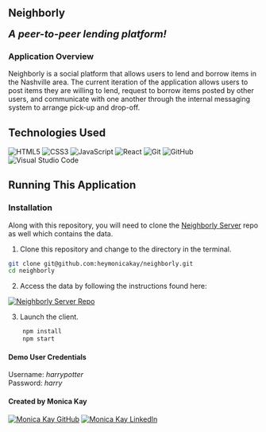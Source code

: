 ## Neighborly

<b style="font-size: 20px;"><i>A peer-to-peer lending platform!</i></b>

### Application Overview

Neighborly is a social platform that allows users to lend and borrow items in the Nashville area. The current iteration of the application allows users to post items they are willing to lend, request to borrow items posted by other users, and communicate with one another through the internal messaging system to arrange pick-up and drop-off.

## Technologies Used
![HTML5](https://img.shields.io/badge/html5%20-%23E34F26.svg?&style=for-the-badge&logo=html5&logoColor=white) ![CSS3](https://img.shields.io/badge/css3%20-%231572B6.svg?&style=for-the-badge&logo=css3&logoColor=white) ![JavaScript](https://img.shields.io/badge/javascript%20-%23323330.svg?&style=for-the-badge&logo=javascript&logoColor=%23F7DF1E) ![React](https://img.shields.io/badge/react%20-%2320232a.svg?&style=for-the-badge&logo=react&logoColor=%2361DAFB) ![Git](https://img.shields.io/badge/git%20-%23F05033.svg?&style=for-the-badge&logo=git&logoColor=white) ![GitHub](https://img.shields.io/badge/github%20-%23121011.svg?&style=for-the-badge&logo=github&logoColor=white) ![Visual Studio Code](https://img.shields.io/badge/VSCode%20-%23007ACC.svg?&style=for-the-badge&logo=visual-studio-code&logoColor=white)

## Running This Application

### Installation
Along with this repository, you will need to clone the [Neighborly Server](https://github.com/heymonicakay/neighborlyserver) repo as well which contains the data.

1. Clone this repository and change to the directory in the terminal.

```sh
git clone git@github.com:heymonicakay/neighborly.git
cd neighborly
```
2. Access the data by following the instructions found here:

<a href="https://www.github.com/heymonicakay/neighborlyserver" target="_blank"><img src="https://img.shields.io/badge/server repo%20-%2375120e.svg?&style=for-the-badge&&logoColor=white" alt="Neighborly Server Repo" style="height: auto !important; width: auto !important;" /></a>

3. Launch the client.

```sh
    npm install
    npm start
```

#### Demo User Credentials

<p>
Username: <i>harrypotter</i>
<br>
Password: <i>harry</i>

#### Created by Monica Kay

<a href="https://www.github.com/heymonicakay/" target="_blank"><img src="https://img.shields.io/badge/github%20-%23121011.svg?&style=for-the-badge&logo=github&logoColor=white" alt="Monica Kay GitHub" style="height: auto !important;width: auto !important;" /></a> <a href="https://www.linkedin.com/in/heymonicakay/" target="_blank"><img src="https://img.shields.io/badge/linkedin%20-%230077B5.svg?&style=for-the-badge&logo=linkedin&logoColor=white" alt="Monica Kay LinkedIn" style="height: auto !important;width: auto !important;" /></a>
